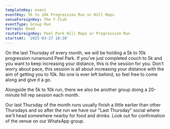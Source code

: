 ```yaml
---
templateKey: event 
eventKey: 5k to 10k Progression Run or Hill Reps
venueForeignKey: The Y Club 
eventType: Group Run
terrain: Road 
routeForeignKey: Peel Park Hill Reps or Progression Run
startsAt: '2025-03-27 18:30'
---
```

On the last Thursday of every month, we will be holding a 5k to 10k progression runaround Peel Park. If you've just
completed couch to 5k and you want to keep increasing your distance, this is the session for you. Don't worry about
pace, this session is all about increasing your distance with the aim of getting you to 10k. No one is ever left
behind, so feel free to come along and give it a go.

Alongside the 5k to 10k run, there we also be another group doing a 20-minute hill rep session each month.

Our last Thursday of the month runs usually finish a little earlier than other Thursdays and so after the run we have
our "Last Thursday" social where we'll head somewhere nearby for food and drinks. Look out for confirmation of the
venue on our WhatsApp group.